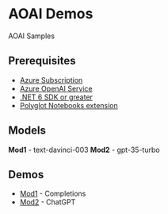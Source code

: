 # AOAI Demos

AOAI Samples

## Prerequisites

- [Azure Subscription](https://aka.ms/free)
- [Azure OpenAI Service](https://learn.microsoft.com/azure/cognitive-services/openai/how-to/create-resource?pivots=web-portal)
- [.NET 6 SDK or greater](https://dotnet.microsoft.com/download/dotnet/6.0)
- [Polyglot Notebooks extension](https://marketplace.visualstudio.com/items?itemName=ms-dotnettools.dotnet-interactive-vscode)

## Models

**Mod1** - text-davinci-003
**Mod2** - gpt-35-turbo

## Demos

- [Mod1](./mod-1.ipynb) - Completions
- [Mod2](./mod-2.ipynb) - ChatGPT